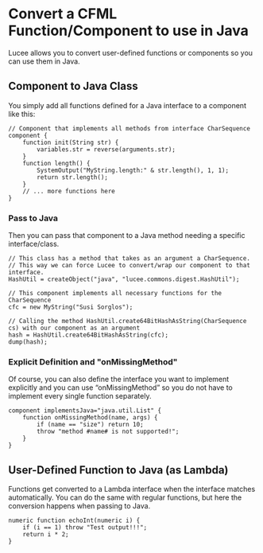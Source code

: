 <!--
{
  "title": "Convert a CFML Function/Component to use in Java",
  "id": "convert-a-cfml-func-to-java",
  "description": "Learn how to convert user-defined functions or components in Lucee to use them in Java. This guide demonstrates how to define components to implement Java interfaces, pass components to Java methods, explicitly define interfaces, and use the onMissingMethod feature. It also shows how to convert user-defined functions to Java lambdas.",
  "since": "6.0",
  "keywords": [
    "conversion",
    "cfc",
    "function",
    "component",
    "Java",
    "lambda",
    "Lucee"
  ]
}
-->

# Convert a CFML Function/Component to use in Java

Lucee allows you to convert user-defined functions or components so you can use them in Java.

## Component to Java Class

You simply add all functions defined for a Java interface to a component like this:

```lucee
// Component that implements all methods from interface CharSequence
component {
    function init(String str) {
        variables.str = reverse(arguments.str);
    }
    function length() {
        SystemOutput("MyString.length:" & str.length(), 1, 1);
        return str.length();
    }
    // ... more functions here
}
```

### Pass to Java

Then you can pass that component to a Java method needing a specific interface/class.

```lucee
// This class has a method that takes as an argument a CharSequence.
// This way we can force Lucee to convert/wrap our component to that interface.
HashUtil = createObject("java", "lucee.commons.digest.HashUtil");

// This component implements all necessary functions for the CharSequence
cfc = new MyString("Susi Sorglos");

// Calling the method HashUtil.create64BitHashAsString(CharSequence cs) with our component as an argument
hash = HashUtil.create64BitHashAsString(cfc);
dump(hash);
```

### Explicit Definition and "onMissingMethod"

Of course, you can also define the interface you want to implement explicitly and you can use “onMissingMethod” so you do not have to implement every single function separately.

```lucee
component implementsJava="java.util.List" {
    function onMissingMethod(name, args) {
        if (name == "size") return 10;
        throw "method #name# is not supported!";
    }
}
```

## User-Defined Function to Java (as Lambda)

Functions get converted to a Lambda interface when the interface matches automatically. You can do the same with regular functions, but here the conversion happens when passing to Java.

```lucee
numeric function echoInt(numeric i) {
    if (i == 1) throw "Test output!!!";
    return i * 2;
}
```
